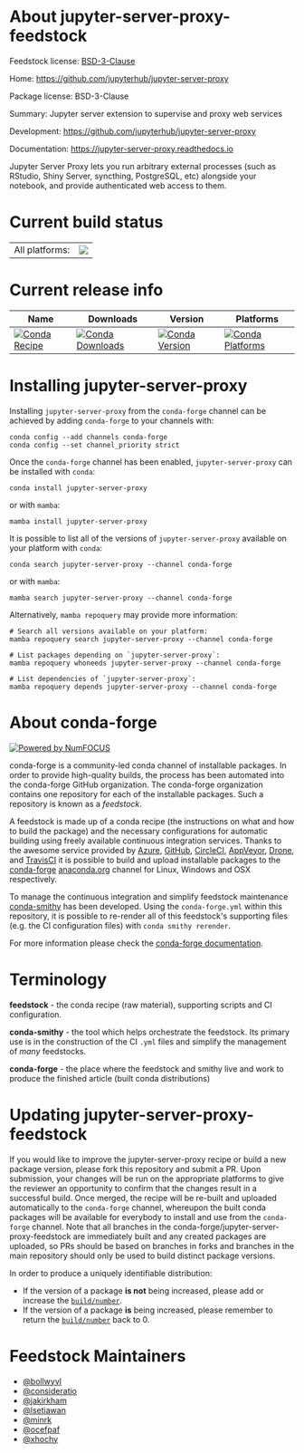 About jupyter-server-proxy-feedstock
====================================

Feedstock license: [BSD-3-Clause](https://github.com/conda-forge/jupyter-server-proxy-feedstock/blob/main/LICENSE.txt)

Home: https://github.com/jupyterhub/jupyter-server-proxy

Package license: BSD-3-Clause

Summary: Jupyter server extension to supervise and proxy web services

Development: https://github.com/jupyterhub/jupyter-server-proxy

Documentation: https://jupyter-server-proxy.readthedocs.io

Jupyter Server Proxy lets you run arbitrary external processes (such as
RStudio, Shiny Server, syncthing, PostgreSQL, etc) alongside your notebook,
and provide authenticated web access to them.


Current build status
====================


<table><tr><td>All platforms:</td>
    <td>
      <a href="https://dev.azure.com/conda-forge/feedstock-builds/_build/latest?definitionId=6283&branchName=main">
        <img src="https://dev.azure.com/conda-forge/feedstock-builds/_apis/build/status/jupyter-server-proxy-feedstock?branchName=main">
      </a>
    </td>
  </tr>
</table>

Current release info
====================

| Name | Downloads | Version | Platforms |
| --- | --- | --- | --- |
| [![Conda Recipe](https://img.shields.io/badge/recipe-jupyter--server--proxy-green.svg)](https://anaconda.org/conda-forge/jupyter-server-proxy) | [![Conda Downloads](https://img.shields.io/conda/dn/conda-forge/jupyter-server-proxy.svg)](https://anaconda.org/conda-forge/jupyter-server-proxy) | [![Conda Version](https://img.shields.io/conda/vn/conda-forge/jupyter-server-proxy.svg)](https://anaconda.org/conda-forge/jupyter-server-proxy) | [![Conda Platforms](https://img.shields.io/conda/pn/conda-forge/jupyter-server-proxy.svg)](https://anaconda.org/conda-forge/jupyter-server-proxy) |

Installing jupyter-server-proxy
===============================

Installing `jupyter-server-proxy` from the `conda-forge` channel can be achieved by adding `conda-forge` to your channels with:

```
conda config --add channels conda-forge
conda config --set channel_priority strict
```

Once the `conda-forge` channel has been enabled, `jupyter-server-proxy` can be installed with `conda`:

```
conda install jupyter-server-proxy
```

or with `mamba`:

```
mamba install jupyter-server-proxy
```

It is possible to list all of the versions of `jupyter-server-proxy` available on your platform with `conda`:

```
conda search jupyter-server-proxy --channel conda-forge
```

or with `mamba`:

```
mamba search jupyter-server-proxy --channel conda-forge
```

Alternatively, `mamba repoquery` may provide more information:

```
# Search all versions available on your platform:
mamba repoquery search jupyter-server-proxy --channel conda-forge

# List packages depending on `jupyter-server-proxy`:
mamba repoquery whoneeds jupyter-server-proxy --channel conda-forge

# List dependencies of `jupyter-server-proxy`:
mamba repoquery depends jupyter-server-proxy --channel conda-forge
```


About conda-forge
=================

[![Powered by
NumFOCUS](https://img.shields.io/badge/powered%20by-NumFOCUS-orange.svg?style=flat&colorA=E1523D&colorB=007D8A)](https://numfocus.org)

conda-forge is a community-led conda channel of installable packages.
In order to provide high-quality builds, the process has been automated into the
conda-forge GitHub organization. The conda-forge organization contains one repository
for each of the installable packages. Such a repository is known as a *feedstock*.

A feedstock is made up of a conda recipe (the instructions on what and how to build
the package) and the necessary configurations for automatic building using freely
available continuous integration services. Thanks to the awesome service provided by
[Azure](https://azure.microsoft.com/en-us/services/devops/), [GitHub](https://github.com/),
[CircleCI](https://circleci.com/), [AppVeyor](https://www.appveyor.com/),
[Drone](https://cloud.drone.io/welcome), and [TravisCI](https://travis-ci.com/)
it is possible to build and upload installable packages to the
[conda-forge](https://anaconda.org/conda-forge) [anaconda.org](https://anaconda.org/)
channel for Linux, Windows and OSX respectively.

To manage the continuous integration and simplify feedstock maintenance
[conda-smithy](https://github.com/conda-forge/conda-smithy) has been developed.
Using the ``conda-forge.yml`` within this repository, it is possible to re-render all of
this feedstock's supporting files (e.g. the CI configuration files) with ``conda smithy rerender``.

For more information please check the [conda-forge documentation](https://conda-forge.org/docs/).

Terminology
===========

**feedstock** - the conda recipe (raw material), supporting scripts and CI configuration.

**conda-smithy** - the tool which helps orchestrate the feedstock.
                   Its primary use is in the construction of the CI ``.yml`` files
                   and simplify the management of *many* feedstocks.

**conda-forge** - the place where the feedstock and smithy live and work to
                  produce the finished article (built conda distributions)


Updating jupyter-server-proxy-feedstock
=======================================

If you would like to improve the jupyter-server-proxy recipe or build a new
package version, please fork this repository and submit a PR. Upon submission,
your changes will be run on the appropriate platforms to give the reviewer an
opportunity to confirm that the changes result in a successful build. Once
merged, the recipe will be re-built and uploaded automatically to the
`conda-forge` channel, whereupon the built conda packages will be available for
everybody to install and use from the `conda-forge` channel.
Note that all branches in the conda-forge/jupyter-server-proxy-feedstock are
immediately built and any created packages are uploaded, so PRs should be based
on branches in forks and branches in the main repository should only be used to
build distinct package versions.

In order to produce a uniquely identifiable distribution:
 * If the version of a package **is not** being increased, please add or increase
   the [``build/number``](https://docs.conda.io/projects/conda-build/en/latest/resources/define-metadata.html#build-number-and-string).
 * If the version of a package **is** being increased, please remember to return
   the [``build/number``](https://docs.conda.io/projects/conda-build/en/latest/resources/define-metadata.html#build-number-and-string)
   back to 0.

Feedstock Maintainers
=====================

* [@bollwyvl](https://github.com/bollwyvl/)
* [@consideratio](https://github.com/consideratio/)
* [@jakirkham](https://github.com/jakirkham/)
* [@lsetiawan](https://github.com/lsetiawan/)
* [@minrk](https://github.com/minrk/)
* [@ocefpaf](https://github.com/ocefpaf/)
* [@xhochy](https://github.com/xhochy/)


<!-- dummy commit to enable rerendering -->

